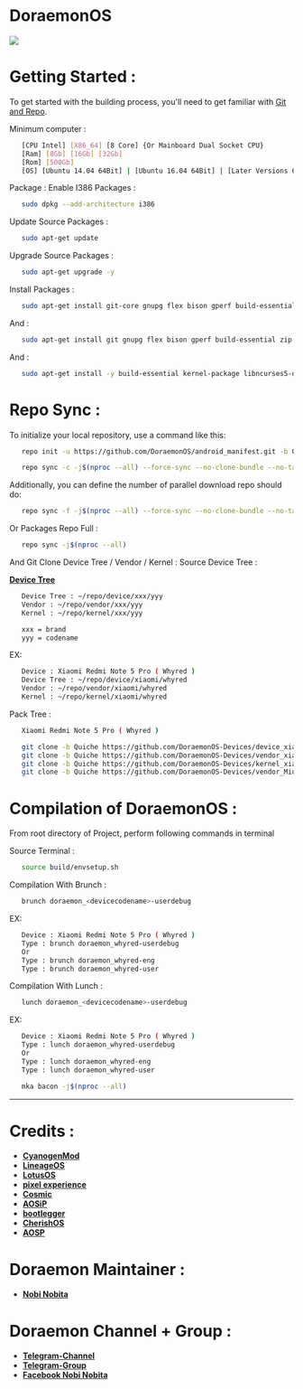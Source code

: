 # DoraemonOS #

<img src="https://raw.githubusercontent.com/DoraemonOS/android_manifest/Quiche/Doraemon.jpeg"> 

Getting Started :
===============
To get started with the building process, you'll need to get familiar with [Git and Repo](http://source.android.com/source/using-repo.html).

Minimum computer :
```bash
   [CPU Intel] [X86_64] [8 Core] {Or Mainboard Dual Socket CPU}
   [Ram] [8Gb] [16Gb] [32Gb]
   [Rom] [500Gb] 
   [OS] [Ubuntu 14.04 64Bit] | [Ubuntu 16.04 64Bit] | [Later Versions 64Bit] | [Debian 64Bit]
```

Package : 
Enable I386 Packages :
```bash
   sudo dpkg --add-architecture i386
```
Update Source Packages :
```bash
   sudo apt-get update
```
Upgrade Source Packages :
```bash
   sudo apt-get upgrade -y
```
Install Packages :
```bash
   sudo apt-get install git-core gnupg flex bison gperf build-essential zip curl zlib1g-dev gcc-multilib g++-multilib libc6-dev-i386 lib32ncurses5-dev x11proto-core-dev libx11-dev lib32z-dev libgl1-mesa-dev libxml2-utils xsltproc unzip bc repo nano
```
And :
```bash
   sudo apt-get install git gnupg flex bison gperf build-essential zip curl zlib1g-dev gcc-multilib g++-multilib libc6-dev-i386 x11proto-core-dev libx11-dev libgl1-mesa-dev libxml2-utils xsltproc unzip bc repo nano libssl-dev -y
```
And :
```bash
   sudo apt-get install -y build-essential kernel-package libncurses5-dev bzip2
```

Repo Sync :
===========


To initialize your local repository, use a command like this:

```bash
   repo init -u https://github.com/DoraemonOS/android_manifest.git -b Quiche
```




```bash
   repo sync -c -j$(nproc --all) --force-sync --no-clone-bundle --no-tags
```

Additionally, you can define the number of parallel download repo should do:

```bash
   repo sync -f -j$(nproc --all) --force-sync --no-clone-bundle --no-tags
```
Or Packages Repo Full :

```bash
   repo sync -j$(nproc --all)
```

And Git Clone Device Tree / Vendor / Kernel :
Source Device Tree :

   [**Device Tree**](https://github.com/DoraemonOS-Devices)
```bash
   Device Tree : ~/repo/device/xxx/yyy
   Vendor : ~/repo/vendor/xxx/yyy
   Kernel : ~/repo/kernel/xxx/yyy
```
```bash
   xxx = brand
   yyy = codename
```
EX:
```bash
   Device : Xiaomi Redmi Note 5 Pro ( Whyred )
   Device Tree : ~/repo/device/xiaomi/whyred
   Vendor : ~/repo/vendor/xiaomi/whyred
   Kernel : ~/repo/kernel/xiaomi/whyred
```
Pack Tree :
```bash
   Xiaomi Redmi Note 5 Pro ( Whyred )
```
```bash
   git clone -b Quiche https://github.com/DoraemonOS-Devices/device_xiaomi_whyred.git devive/xiaomi/whyred
   git clone -b Quiche https://github.com/DoraemonOS-Devices/vendor_xiaomi_whyred.git vendor/xiaomi/whyred
   git clone -b Quiche https://github.com/DoraemonOS-Devices/kernel_xiaomi_whyred.git kernel/xiaomi/whyred
   git clone -b Quiche https://github.com/DoraemonOS-Devices/vendor_MiuiCamera.git vendor/MiuiCamera
```

   
          


Compilation of DoraemonOS :
====================

From root directory of Project, perform following commands in terminal

Source Terminal :
```bash
   source build/envsetup.sh
```
  

Compilation With Brunch :

```bash
   brunch doraemon_<devicecodename>-userdebug
```
EX:
```bash
   Device : Xiaomi Redmi Note 5 Pro ( Whyred )
   Type : brunch doraemon_whyred-userdebug
   Or
   Type : brunch doraemon_whyred-eng
   Type : brunch doraemon_whyred-user
```



Compilation With Lunch :

```bash
   lunch doraemon_<devicecodename>-userdebug
```
EX:
```bash
   Device : Xiaomi Redmi Note 5 Pro ( Whyred )
   Type : lunch doraemon_whyred-userdebug
   Or
   Type : lunch doraemon_whyred-eng
   Type : lunch doraemon_whyred-user
```
```bash
   mka bacon -j$(nproc --all)
```


-----------------------------------------------------------------------------

 Credits :
=======
 * [**CyanogenMod**](https://github.com/Cyanogenmod)
 * [**LineageOS**](https://github.com/LineageOS)
 * [**LotusOS**](https://github.com/Lotus-OS)
 * [**pixel experience**](https://github.com/pixelexperience)
 * [**Cosmic**](https://github.com/Cosmic-OS)
 * [**AOSiP**](https://github.com/aosip)
 * [**bootlegger**](https://github.com/BootleggersROM)
 * [**CherishOS**](https://github.com/CherishOS)
 * [**AOSP**](https://android.googlesource.com)
 
 # Doraemon Maintainer : #
 * [**Nobi Nobita**](https://github.com/dopaemon)
 
 # Doraemon Channel + Group : #
 * [**Telegram-Channel**](https://t.me/DoraemonOS)
 * [**Telegram-Group**](https://t.me/DoraemonOS_Chat)
 * [**Facebook Nobi Nobita**](https://facebook.com/nobita.developer)
 

